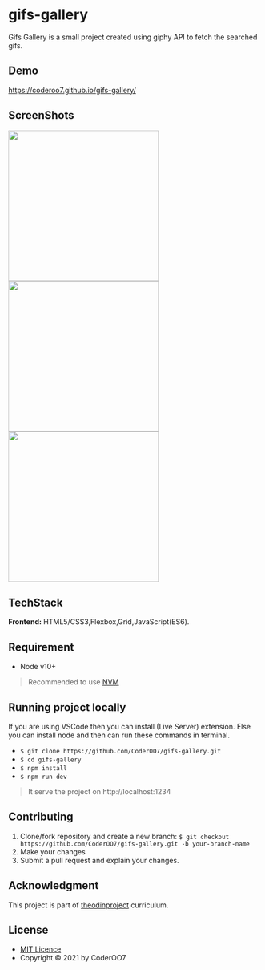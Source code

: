 # gifs-gallery

Gifs Gallery is a small project created using giphy API to fetch the searched gifs.


## Demo 

https://coderoo7.github.io/gifs-gallery/


## ScreenShots

<div float="left">
    <img src="https://user-images.githubusercontent.com/67546884/106055358-29344200-60e5-11eb-88ba-4795dc9cf8eb.png" width="300"/>
    <img src="https://user-images.githubusercontent.com/67546884/106188980-96a4a900-619f-11eb-8672-198266c0dc2a.jpeg" width="300"/>
    <img src="https://user-images.githubusercontent.com/67546884/106056014-140be300-60e6-11eb-97e5-622e44d3e19f.png" width="300"/>
</div>


## TechStack

**Frontend:** HTML5/CSS3,Flexbox,Grid,JavaScript(ES6).


## Requirement

* Node v10+
> Recommended to use [NVM](https://github.com/creationix/nvm)

## Running project locally

If you are using VSCode then you can install (Live Server) extension. Else you can install node and then can run these commands in terminal.

* `$ git clone https://github.com/CoderOO7/gifs-gallery.git`
* `$ cd gifs-gallery`
* `$ npm install`
* `$ npm run dev`
> It serve the project on http://localhost:1234


## Contributing

1. Clone/fork repository and create a new branch: `$ git checkout https://github.com/CoderOO7/gifs-gallery.git -b your-branch-name`
2. Make your changes
3. Submit a pull request and explain your changes.


## Acknowledgment

This project is part of [theodinproject](http://theodinproject.com/) curriculum.


## License

- [MIT Licence](https://opensource.org/licenses/MIT)
- Copyright &copy; 2021 by CoderOO7
